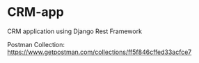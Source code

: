 # CRM-app
CRM application using Django Rest Framework

Postman Collection: https://www.getpostman.com/collections/ff5f846cffed33acfce7
